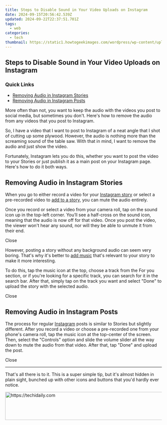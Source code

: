 ```yaml
---
title: Steps to Disable Sound in Your Video Uploads on Instagram
date: 2024-09-15T20:56:42.539Z
updated: 2024-09-22T22:37:51.701Z
tags:
  - web
categories:
  - tech
thumbnail: https://static1.howtogeekimages.com/wordpress/wp-content/uploads/2024/07/add-multiple-photos-to-instagram-story.jpg
---
```


## Steps to Disable Sound in Your Video Uploads on Instagram

### Quick Links

* [Removing Audio in Instagram Stories](https://youtube-blog.techidaily.com/ed-unlocking-the-potential-of-youtube-partnerships-tips-for-successful-collabs-for-2024/)
* [Removing Audio in Instagram Posts](https://youtube-sure.techidaily.com/approved-the-science-of-captivating-youtube-thumbnails/)

 More often than not, you want to keep the audio with the videos you post to social media, but sometimes you don't. Here's how to remove the audio from any videos that you post to Instagram.

 So, I have a video that I want to post to Instagram of a neat angle that I shot of cutting up some plywood. However, the audio is nothing more than the screaming sound of the table saw. With that in mind, I want to remove the audio and just show the video.

 Fortunately, Instagram lets you do this, whether you want to post the video to your Stories or just publish it as a main post on your Instagram page. Here's how to do it both ways.

##  Removing Audio in Instagram Stories

 When you go to either record a video for your [Instagram story](https://unlock-android.techidaily.com/how-to-unlock-honor-90-phone-without-any-data-loss-by-drfone-android/) or select a pre-recorded video to [add to a story](https://youtube-data.techidaily.com/dmap-for-monetization-success-on-youtube-via-adsense-for-2024/), you can mute the audio entirely.

 Once you record or select a video from your camera roll, tap on the sound icon up in the top-left corner. You’ll see a half-cross on the sound icon, meaning that the audio is now off for that video. Once you post the video, the viewer won't hear any sound, nor will they be able to unmute it from their end.

Close 

 However, posting a story without any background audio can seem very boring. That's why it's better to [add music](https://some-skills.techidaily.com/the-insiders-handbook-acquiring-high-quality-cost-free-images-for-2024/) that's relevant to your story to make it more interesting.

 To do this, tap the music icon at the top, choose a track from the For you section, or if you're looking for a specific track, you can search for it in the search bar. After that, simply tap on the track you want and select "Done" to upload the story with the selected audio.

Close 

##  Removing Audio in Instagram Posts

 The process for regular [Instagram](https://www.anrdoezrs.net/links/3607085/type/dlg/sid/UUhtgUeUpU214845/https://play.google.com/store/apps/details?id=com.instagram.android&hl=en%5FUS) posts is similar to Stories but slightly different. After you record a video or choose a pre-recorded one from your phone's camera roll, tap the music icon at the top-center of the screen. Then, select the "Controls" option and slide the volume slider all the way down to mute the audio from that video. After that, tap "Done" and upload the post.

Close 

---

 That's all there is to it. This is a super simple tip, but it's almost hidden in plain sight, bunched up with other icons and buttons that you'd hardly ever notice.

<ins class="adsbygoogle"
     style="display:block"
     data-ad-format="autorelaxed"
     data-ad-client="ca-pub-7571918770474297"
     data-ad-slot="1223367746"></ins>

<ins class="adsbygoogle"
     style="display:block"
     data-ad-client="ca-pub-7571918770474297"
     data-ad-slot="8358498916"
     data-ad-format="auto"
     data-full-width-responsive="true"></ins>



<!-- affiliate ads begin -->
<a href="https://appsumo.8odi.net/c/5597632/2144298/7443" target="_top" id="2144298">
  <img src="//a.impactradius-go.com/display-ad/7443-2144298" border="0" alt="https://techidaily.com" width="728" height="90"/>
</a>
<img height="0" width="0" src="https://appsumo.8odi.net/i/5597632/2144298/7443" style="position:absolute;visibility:hidden;" border="0" />
<!-- affiliate ads end -->

